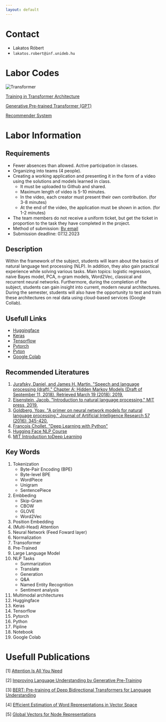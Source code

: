 ```yaml
---
layout: default
---
```


# Contact

- Lakatos Róbert
- `lakatos.robert@inf.unideb.hu`

# Labor Codes

![Transformer](https://www.tensorflow.org/images/tutorials/transformer/transformer.png)

[Training in Transformer Architecture](./pages/train_transformer.md)

[Generative Pre-trained Transformer (GPT)](./pages/gpt.md)

[Recommender System](./pages/recommedner_system.md)

# Labor Information

## Requirements

- Fewer absences than allowed. Active participation in classes.
- Organizing into teams (4 people).
- Creating a working application and presenting it in the form of a video using the solutions and models learned in class.
     - It must be uploaded to Github and shared.
     - Maximum length of video is 5-10 minutes.
     - In the video, each creator must present their own contribution. (for 3-8 minutes)
     - At the end of the video, the application must be shown in action. (for 1-2 minutes)
- The team members do not receive a uniform ticket, but get the ticket in proportion to the task they have completed in the project.
- Method of submission: [By email](mailto:lakatos.robert@inf.unideb.hu)
- Submission deadline: 07.12.2023

## Description

Within the framework of the subject, students will learn about the basics of natural language text processing (NLP). In addition, they also gain practical experience while solving various tasks. Main topics: logistic regression, naive Bayes model, PCA, n-gram models, Word2Vec, classical and recurrent neural networks. Furthermore, during the completion of the subject, students can gain insight into current, modern neural architectures. During the semester, students will also have the opportunity to test and train these architectures on real data using cloud-based services (Google Collab).

<!-- ## Competencies

Upon successful completion of the subject, students will be able to implement various NLP architectures in real environments. In addition, they can acquire the knowledge necessary to successfully complete the first two courses of deeplarning.ai's Natural Language Processing Specialization, as well as get closer to obtaining the Microsoft "Exam AI-900: Microsoft Azure AI Fundamentals" certificate. -->

## Usefull Links

- [Huggingface](https://huggingface.co/)
- [Keras](https://keras.io/)
- [Tensorflow](https://www.tensorflow.org/)
- [Pytorch](https://pytorch.org/)
- [Pyton](https://www.python.org/)
- [Google Colab](https://colab.google/)

## Recommended Literatures

1. [Jurafsky, Daniel, and James H. Martin. "Speech and language processing (draft)." Chapter A: Hidden Markov Models (Draft of September 11, 2018). Retrieved March 19 (2018): 2019.](https://ms.b-ok.xyz/book/3560643/4a6ab2)
2. [Eisenstein, Jacob. "Introduction to natural language processing." MIT press, 2019.](https://mitpress.mit.edu/9780262042840/introduction-to-natural-language-processing/)
3. [Goldberg, Yoav. "A primer on neural network models for natural language processing." Journal of Artificial Intelligence Research 57 (2016): 345-420.](https://arxiv.org/pdf/1510.00726.pdf)
4. [Francois Chollet. "Deep Learning with Python"](https://www.amazon.com/Deep-Learning-Python-Francois-Chollet/dp/1617294438)
5. [Hugging Face NLP Course](https://huggingface.co/learn/nlp-course/chapter0/1?fw=pt)
6. [MIT Introduction toDeep Learning](http://introtodeeplearning.com/)

## Key Words

1. Tokenization 
    - Byte-Pair Encoding (BPE)
    - Byte-level BPE
    - WordPiece
    - Unigram
    - SentencePiece
2. Embbeding
    - Skip-Gram
    - CBOW
    - GLOVE
    - Word2Vec
3. Position Embedding
4. (Multi-Head) Attention
5. Neural Network (Feed Foward layer)
6. Normalization
7. Transoformer
8. Pre-Trained
9. Large Language Model
10. NLP Tasks
    - Summarization
    - Translate
    - Generation
    - Q&A
    - Named Entity Recognition
    - Sentiment analysis
11. Multimodal architectures
12. Huggingface
13. Keras
14. Tensorflow
15. Pytorch
16. Python
17. Pipline
18. Notebook
19. Google Colab

# Usefull Publications

[1] [Attention Is All You Need](https://arxiv.org/pdf/1706.03762.pdf)

[2] [Improving Language Understanding by Generative Pre-Training](https://cdn.openai.com/research-covers/language-unsupervised/language_understanding_paper.pdf)

[3] [BERT: Pre-training of Deep Bidirectional Transformers for Language Understanding](https://arxiv.org/pdf/1810.04805.pdf)

[4] [Efficient Estimation of Word Representations in Vector Space](https://arxiv.org/abs/1301.3781)

[5] [Global Vectors for Node Representations](https://arxiv.org/pdf/1902.11004.pdf)